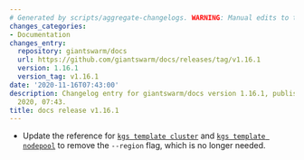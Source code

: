 ```yaml
---
# Generated by scripts/aggregate-changelogs. WARNING: Manual edits to this files will be overwritten.
changes_categories:
- Documentation
changes_entry:
  repository: giantswarm/docs
  url: https://github.com/giantswarm/docs/releases/tag/v1.16.1
  version: 1.16.1
  version_tag: v1.16.1
date: '2020-11-16T07:43:00'
description: Changelog entry for giantswarm/docs version 1.16.1, published on 16 November
  2020, 07:43.
title: docs release v1.16.1
---
```


- Update the reference for [`kgs template cluster`](https://docs.giantswarm.io/reference/kubectl-gs/template-cluster/) and [`kgs template nodepool`](https://docs.giantswarm.io/reference/kubectl-gs/template-nodepool/) to remove the `--region` flag, which is no longer needed.
